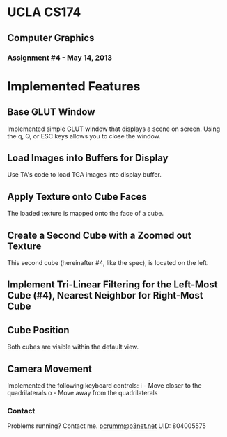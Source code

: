 # UCLA CS174
## Computer Graphics
### Assignment #4 - May 14, 2013

# Implemented Features
## Base GLUT Window
Implemented simple GLUT window that displays a scene on screen. Using the q, Q, or ESC keys allows you
to close the window.

## Load Images into Buffers for Display
Use TA's code to load TGA images into display buffer.

## Apply Texture onto Cube Faces
The loaded texture is mapped onto the face of a cube.

## Create a Second Cube with a Zoomed out Texture
This second cube (hereinafter #4, like the spec), is located on the left.

## Implement Tri-Linear Filtering for the Left-Most Cube (#4), Nearest Neighbor for Right-Most Cube

## Cube Position
Both cubes are visible within the default view.

## Camera Movement
Implemented the following keyboard controls:
i - Move closer to the quadrilaterals
o - Move away from the quadrilaterals

### Contact
Problems running? Contact me. pcrumm@p3net.net
UID: 804005575